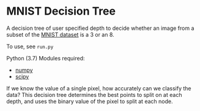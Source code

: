 # MNIST Decision Tree

A decision tree of user specified depth to decide whether an image from a subset of the [MNIST dataset](http://yann.lecun.com/exdb/mnist/) is a 3 or an 8.

To use, see `run.py`

Python (3.7) Modules required:
- [numpy](https://numpy.org)
- [scipy](https://www.scipy.org)
<!-- - matplotlib -->

If we know the value of a single pixel, how accurately can we classify the data? This decision tree determines the best points to split on at each depth, and uses the binary value of the pixel to split at each node.